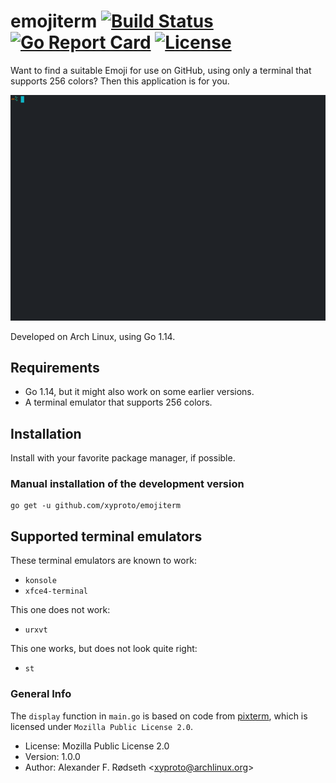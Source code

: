 # emojiterm [![Build Status](https://travis-ci.com/xyproto/emojiterm.svg?branch=master)](https://travis-ci.com/xyproto/emojiterm) [![Go Report Card](https://goreportcard.com/badge/github.com/xyproto/emojiterm)](https://goreportcard.com/report/github.com/xyproto/emojiterm) [![License](https://img.shields.io/badge/License-MPL2-brightgreen)](https://raw.githubusercontent.com/xyproto/emojiterm/master/LICENSE)

Want to find a suitable Emoji for use on GitHub, using only a terminal that supports 256 colors? Then this application is for you.

![recording](img/recording.gif)

Developed on Arch Linux, using Go 1.14.

## Requirements

* Go 1.14, but it might also work on some earlier versions.
* A terminal emulator that supports 256 colors.

## Installation

Install with your favorite package manager, if possible.

### Manual installation of the development version

    go get -u github.com/xyproto/emojiterm

## Supported terminal emulators

These terminal emulators are known to work:

* `konsole`
* `xfce4-terminal`

This one does not work:

* `urxvt`

This one works, but does not look quite right:

* `st`

### General Info

The `display` function in `main.go` is based on code from [pixterm](https://github.com/eliukblau/pixterm), which is licensed under `Mozilla Public License 2.0`.

* License: Mozilla Public License 2.0
* Version: 1.0.0
* Author: Alexander F. Rødseth &lt;xyproto@archlinux.org&gt;
